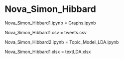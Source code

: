 # Nova_Simon_Hibbard
Nova_Simon_Hibbard1.ipynb     =         Graphs.ipynb




Nova_Simon_Hibbard1.csv       =         tweets.csv




Nova_Simon_Hibbard2.ipynb     =         Topic_Model_LDA.ipynb




Nova_Simon_Hibbard1.xlsx      =         textLDA.xlsx


